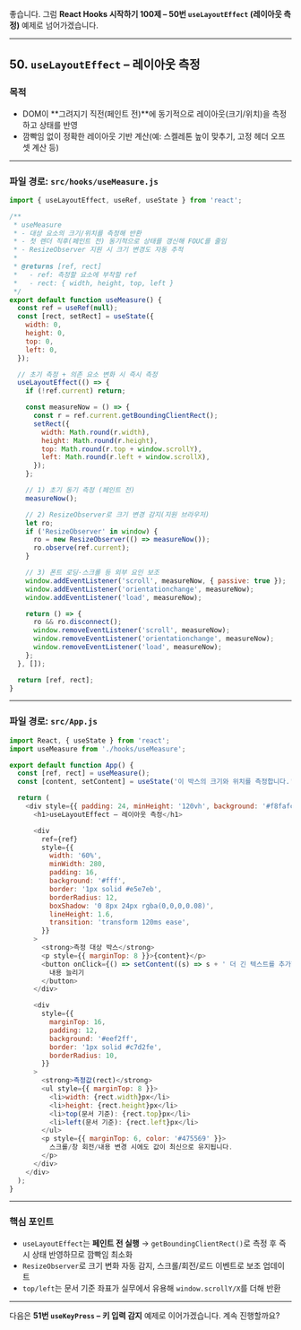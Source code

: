 좋습니다.
그럼 **React Hooks 시작하기 100제 – 50번 `useLayoutEffect` (레이아웃 측정)** 예제로 넘어가겠습니다.

---

## 50. `useLayoutEffect` – 레이아웃 측정

### 목적

* DOM이 \*\*그려지기 직전(페인트 전)\*\*에 동기적으로 레이아웃(크기/위치)을 측정하고 상태를 반영
* 깜빡임 없이 정확한 레이아웃 기반 계산(예: 스켈레톤 높이 맞추기, 고정 헤더 오프셋 계산 등)

---

### 파일 경로: `src/hooks/useMeasure.js`

```javascript
import { useLayoutEffect, useRef, useState } from 'react';

/**
 * useMeasure
 * - 대상 요소의 크기/위치를 측정해 반환
 * - 첫 렌더 직후(페인트 전) 동기적으로 상태를 갱신해 FOUC를 줄임
 * - ResizeObserver 지원 시 크기 변경도 자동 추적
 *
 * @returns [ref, rect]
 *   - ref: 측정할 요소에 부착할 ref
 *   - rect: { width, height, top, left }
 */
export default function useMeasure() {
  const ref = useRef(null);
  const [rect, setRect] = useState({
    width: 0,
    height: 0,
    top: 0,
    left: 0,
  });

  // 초기 측정 + 의존 요소 변화 시 즉시 측정
  useLayoutEffect(() => {
    if (!ref.current) return;

    const measureNow = () => {
      const r = ref.current.getBoundingClientRect();
      setRect({
        width: Math.round(r.width),
        height: Math.round(r.height),
        top: Math.round(r.top + window.scrollY),
        left: Math.round(r.left + window.scrollX),
      });
    };

    // 1) 초기 동기 측정 (페인트 전)
    measureNow();

    // 2) ResizeObserver로 크기 변경 감지(지원 브라우저)
    let ro;
    if ('ResizeObserver' in window) {
      ro = new ResizeObserver(() => measureNow());
      ro.observe(ref.current);
    }

    // 3) 폰트 로딩·스크롤 등 외부 요인 보조
    window.addEventListener('scroll', measureNow, { passive: true });
    window.addEventListener('orientationchange', measureNow);
    window.addEventListener('load', measureNow);

    return () => {
      ro && ro.disconnect();
      window.removeEventListener('scroll', measureNow);
      window.removeEventListener('orientationchange', measureNow);
      window.removeEventListener('load', measureNow);
    };
  }, []);

  return [ref, rect];
}
```

---

### 파일 경로: `src/App.js`

```javascript
import React, { useState } from 'react';
import useMeasure from './hooks/useMeasure';

export default function App() {
  const [ref, rect] = useMeasure();
  const [content, setContent] = useState('이 박스의 크기와 위치를 측정합니다.');

  return (
    <div style={{ padding: 24, minHeight: '120vh', background: '#f8fafc' }}>
      <h1>useLayoutEffect – 레이아웃 측정</h1>

      <div
        ref={ref}
        style={{
          width: '60%',
          minWidth: 280,
          padding: 16,
          background: '#fff',
          border: '1px solid #e5e7eb',
          borderRadius: 12,
          boxShadow: '0 8px 24px rgba(0,0,0,0.08)',
          lineHeight: 1.6,
          transition: 'transform 120ms ease',
        }}
      >
        <strong>측정 대상 박스</strong>
        <p style={{ marginTop: 8 }}>{content}</p>
        <button onClick={() => setContent((s) => s + ' 더 긴 텍스트를 추가합니다.')}>
          내용 늘리기
        </button>
      </div>

      <div
        style={{
          marginTop: 16,
          padding: 12,
          background: '#eef2ff',
          border: '1px solid #c7d2fe',
          borderRadius: 10,
        }}
      >
        <strong>측정값(rect)</strong>
        <ul style={{ marginTop: 8 }}>
          <li>width: {rect.width}px</li>
          <li>height: {rect.height}px</li>
          <li>top(문서 기준): {rect.top}px</li>
          <li>left(문서 기준): {rect.left}px</li>
        </ul>
        <p style={{ marginTop: 6, color: '#475569' }}>
          스크롤/창 회전/내용 변경 시에도 값이 최신으로 유지됩니다.
        </p>
      </div>
    </div>
  );
}
```

---

### 핵심 포인트

* `useLayoutEffect`는 **페인트 전 실행** → `getBoundingClientRect()`로 측정 후 즉시 상태 반영하므로 깜빡임 최소화
* `ResizeObserver`로 크기 변화 자동 감지, 스크롤/회전/로드 이벤트로 보조 업데이트
* `top/left`는 문서 기준 좌표가 실무에서 유용해 `window.scrollY/X`를 더해 반환

---

다음은 **51번 `useKeyPress` – 키 입력 감지** 예제로 이어가겠습니다. 계속 진행할까요?
